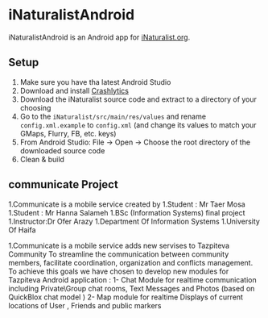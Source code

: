 # iNaturalistAndroid

iNaturalistAndroid is an Android app for [iNaturalist.org](http://www.inaturalist.org).

## Setup

1. Make sure you have tha latest Android Studio
1. Download and install [Crashlytics](https://www.crashlytics.com/downloads/android-studio)
1. Download the iNaturalist source code and extract to a directory of your choosing
1. Go to the `iNaturalist/src/main/res/values` and rename `config.xml.example` to `config.xml` (and change its values to match your GMaps, Flurry, FB, etc. keys)
1. From Android Studio: File -> Open -> Choose the root directory of the downloaded source code
1. Clean & build

## communicate Project

1.Communicate is a mobile service created by 
1.Student : Mr Taer Mosa
1.Student : Mr Hanna Salameh
1.BSc (Information Systems) final project
1.Instructor:Dr Ofer Arazy
1.Department Of Information Systems
1.University Of Haifa 

1.Communicate is a mobile service adds new servises to Tazpiteva Community To streamline the communication between community members, facilitate coordination, organization and conflicts management. To achieve this goals we have chosen to develop new modules for Tazpiteva Android application :
1- Chat Module for realtime communication including Private\Group chat rooms, Text Messages and Photos (based on QuickBlox chat model )
2- Map module for realtime Displays of current locations of  User , Friends and public markers 






